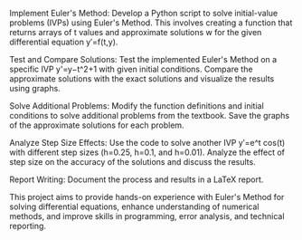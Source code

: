 Implement Euler's Method: Develop a Python script to solve initial-value problems (IVPs) using Euler's Method. This involves creating a function that returns arrays of t values and approximate solutions w for the given differential equation y′=f(t,y).

Test and Compare Solutions: Test the implemented Euler's Method on a specific IVP y'=y−t^2+1 with given initial conditions. Compare the approximate solutions with the exact solutions and visualize the results using graphs.

Solve Additional Problems: Modify the function definitions and initial conditions to solve additional problems from the textbook. Save the graphs of the approximate solutions for each problem.

Analyze Step Size Effects: Use the code to solve another IVP y′=e^t cos(t) with different step sizes (h=0.25, h=0.1, and h=0.01). Analyze the effect of step size on the accuracy of the solutions and discuss the results.

Report Writing: Document the process and results in a LaTeX report.

This project aims to provide hands-on experience with Euler's Method for solving differential equations, enhance understanding of numerical methods, and improve skills in programming, error analysis, and technical reporting.
